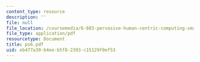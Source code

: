 ```yaml
---
content_type: resource
description: ''
file: null
file_location: /coursemedia/6-883-pervasive-human-centric-computing-sma-5508-spring-2006/eb477a39b4eeb5f82393c15129f0ef53_ps6.pdf
file_type: application/pdf
resourcetype: Document
title: ps6.pdf
uid: eb477a39-b4ee-b5f8-2393-c15129f0ef53
---
```

